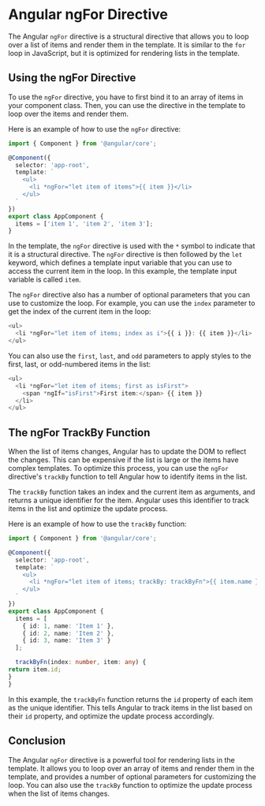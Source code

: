 # Angular ngFor Directive

The Angular `ngFor` directive is a structural directive that allows you to loop over a list of items and render them in the template. It is similar to the `for` loop in JavaScript, but it is optimized for rendering lists in the template.

## **Using the ngFor Directive**

To use the `ngFor` directive, you have to first bind it to an array of items in your component class. Then, you can use the directive in the template to loop over the items and render them.

Here is an example of how to use the `ngFor` directive:

```typescript
import { Component } from '@angular/core';

@Component({
  selector: 'app-root',
  template: `
    <ul>
      <li *ngFor="let item of items">{{ item }}</li>
    </ul>
  `
})
export class AppComponent {
  items = ['item 1', 'item 2', 'item 3'];
}
```

In the template, the `ngFor` directive is used with the `*` symbol to indicate that it is a structural directive. The `ngFor` directive is then followed by the `let` keyword, which defines a template input variable that you can use to access the current item in the loop. In this example, the template input variable is called `item`.

The `ngFor` directive also has a number of optional parameters that you can use to customize the loop. For example, you can use the `index` parameter to get the index of the current item in the loop:

```typescript
<ul>
  <li *ngFor="let item of items; index as i">{{ i }}: {{ item }}</li>
</ul>
```

You can also use the `first`, `last`, and `odd` parameters to apply styles to the first, last, or odd-numbered items in the list:

```typescript
<ul>
  <li *ngFor="let item of items; first as isFirst">
    <span *ngIf="isFirst">First item:</span> {{ item }}
  </li>
</ul>
```

## **The ngFor TrackBy Function**

When the list of items changes, Angular has to update the DOM to reflect the changes. This can be expensive if the list is large or the items have complex templates. To optimize this process, you can use the `ngFor` directive's `trackBy` function to tell Angular how to identify items in the list.

The `trackBy` function takes an index and the current item as arguments, and returns a unique identifier for the item. Angular uses this identifier to track items in the list and optimize the update process.

Here is an example of how to use the `trackBy` function:

```typescript
import { Component } from '@angular/core';

@Component({
  selector: 'app-root',
  template: `
    <ul>
      <li *ngFor="let item of items; trackBy: trackByFn">{{ item.name }}</li>
    </ul>
  `
})
export class AppComponent {
  items = [
    { id: 1, name: 'Item 1' },
    { id: 2, name: 'Item 2' },
    { id: 3, name: 'Item 3' }
  ];

  trackByFn(index: number, item: any) {
return item.id;
}
}
```

In this example, the `trackByFn` function returns the `id` property of each item as the unique identifier. This tells Angular to track items in the list based on their `id` property, and optimize the update process accordingly.

## Conclusion

The Angular `ngFor` directive is a powerful tool for rendering lists in the template. It allows you to loop over an array of items and render them in the template, and provides a number of optional parameters for customizing the loop. You can also use the `trackBy` function to optimize the update process when the list of items changes.